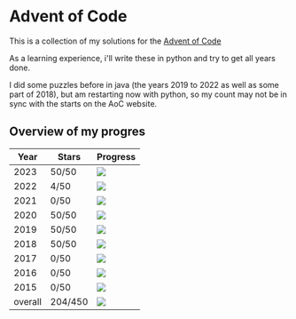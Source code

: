 # Advent of Code

This is a collection of my solutions for the [Advent of Code](https://www.google.ch)

As a learning experience, i'll write these in python and try to get all years done.

I did some puzzles before in java (the years 2019 to 2022 as well as some part of 2018), but am restarting now with
python, so my count may not be in sync with the starts on the AoC website.

## Overview of my progres

| Year    | Stars   | Progress                                         |
|---------|---------|--------------------------------------------------|
| 2023    | 50/50   | ![](https://mdtools.ste.li/progress/50/50.png)   |
| 2022    | 4/50    | ![](https://mdtools.ste.li/progress/4/50.png)    |
| 2021    | 0/50    | ![](https://mdtools.ste.li/progress/0/50.png)    |
| 2020    | 50/50   | ![](https://mdtools.ste.li/progress/50/50.png)   |
| 2019    | 50/50   | ![](https://mdtools.ste.li/progress/50/50.png)   |
| 2018    | 50/50   | ![](https://mdtools.ste.li/progress/50/50.png)   |
| 2017    | 0/50    | ![](https://mdtools.ste.li/progress/0/50.png)    |
| 2016    | 0/50    | ![](https://mdtools.ste.li/progress/0/50.png)    |
| 2015    | 0/50    | ![](https://mdtools.ste.li/progress/0/50.png)    |
| overall | 204/450 | ![](https://mdtools.ste.li/progress/204/450.png) |

